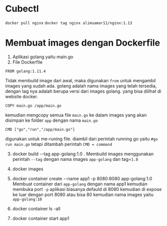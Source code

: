# Cubectl

```docker pull nginx```
```docker tag nginx alimuamar11/nginx:1.13```

# Membuat images dengan Dockerfile
1. Aplikasi golang yaitu main.go
2. File Dockerfile

`FROM golang:1.11.4`

Tidak membuild image dari awal, maka digunakan `from` untuk mengambil images yang sudah ada.
golang adalah nama images yang telah tersedia, dengan tag nya adalah berupa versi dari images golang. yang bisa dilihat di website docker.

`COPY main.go /app/main.go`

kemudian mengcopy semua file `main.go` ke dalam images yang akan disimpan ke folder `app` dengan nama `main.go`

`CMD ["go","run","/app/main.go"]`

digunakan untuk me-runing file. diambil dari perintah running go yaitu `#go run main.go` tetapi ditambah perintah `CMD = command`

3. docker build --tag app-golang:1.0 .
Membuild images menggunakan perintah `--tag` dengan nama images `app-golang` dan tag=`1.0`

4. docker images

5. docker container create --name app1 -p 8080:8080 app-golang:1.0
Membuat container dari `app-golang` dengan nama app1 kemudian membuka port `-p`
aplikasi biasanya defauld di 8080 kemudian di expose ke luar dengan port 8080 atau bisa 80 kemudian nama images yaitu `app-golang:10` 

6. docker container ls -all

7. docker container start app1
